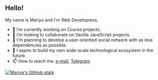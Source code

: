 ## Hello!

My name is Mariya and I'm Web Developress.

- 🔭 I’m currently working on Course projects.
- 🤝 I’m looking to collaborate on Vanilla JavaScript projects.
- 🌈 I'm planning to develop a user-oriented social network with as less dependencies as possible.
- 🌌 I aspire to build my own wide-scale technological ecosystem in the future. 
- 📫 How to reach me: [e-mail](mailto:mariya.shushar@gmail.com), [Telegram](https://t.me/mashashr).

[![Mariya's GitHub stats](https://github-readme-stats.vercel.app/api?username=mariyashusharina&theme=vue&bg_color=00000000&show_icons=true&number_format=long&rank_icon=percentile&hide_rank=false)](https://github.com/anuraghazra/github-readme-stats)

<!--
[![Top Langs](https://github-readme-stats.vercel.app/api/top-langs/?username=mariyashusharina)](https://github.com/anuraghazra/github-readme-stats)
-->

